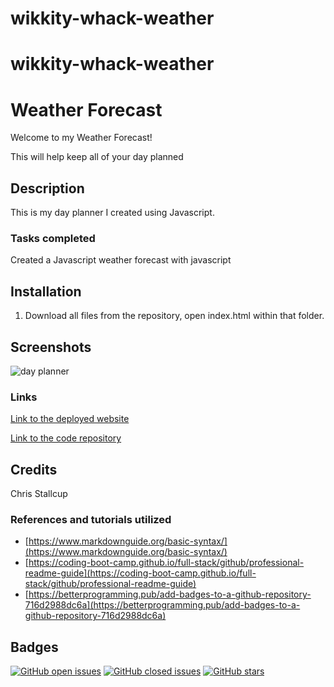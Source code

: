 # wikkity-whack-weather
# wikkity-whack-weather

# **Weather Forecast**

Welcome to my Weather Forecast!

This will help keep all of your day planned 


## Description

This is my day planner I created using Javascript.

### **Tasks completed**
Created a Javascript weather forecast with javascript


## Installation

1. Download all files from the repository, open index.html within that folder.



## Screenshots

![day planner](./assets/diggity-dawg.gif)


### **Links**

[Link to the deployed website](https://mrtofuuu.github.io/wikkity-whack-weather/)

[Link to the code repository](https://github.com/MrTofuuu/wikkity-whack-weather)


## Credits
Chris Stallcup


### References and tutorials utilized
* [https://www.markdownguide.org/basic-syntax/](https://www.markdownguide.org/basic-syntax/)
* [https://coding-boot-camp.github.io/full-stack/github/professional-readme-guide](https://coding-boot-camp.github.io/full-stack/github/professional-readme-guide)
* [https://betterprogramming.pub/add-badges-to-a-github-repository-716d2988dc6a](https://betterprogramming.pub/add-badges-to-a-github-repository-716d2988dc6a)


## Badges

[![GitHub open issues](https://img.shields.io/github/issues/MrTofuuu/wikkity-whack-weather?style=for-the-badge)](https://github.com/MrTofuuu/wikkity-whack-weather/issues)
[![GitHub closed issues](https://img.shields.io/github/issues-closed/MrTofuuu/wikkity-whack-weather?style=for-the-badge)](https://img.shields.io/github/issues-closed/MrTofuuu/wikkity-whack-weather?style=for-the-badge)
[![GitHub stars](https://img.shields.io/github/stars/MrTofuuu/wikkity-whack-weather?style=for-the-badge)](https://github.com/MrTofuuu/wikkity-whack-weather/stargazers)



